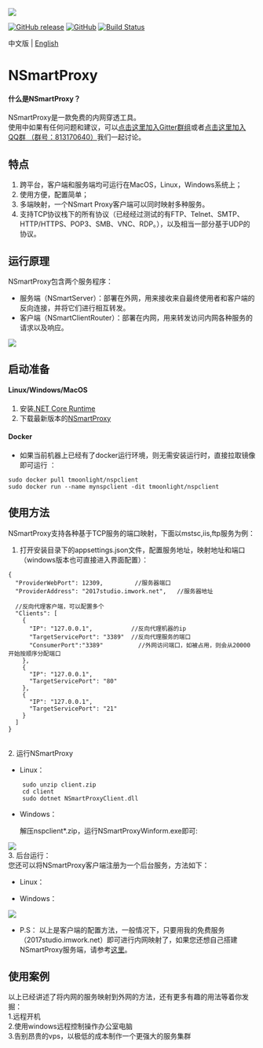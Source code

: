 
<img src="https://github.com/tmoonlight/NSmartProxy/raw/master/NSmartProxyNew.png">

[![GitHub release](https://img.shields.io/github/release/tmoonlight/NSmartProxy.svg?logoColor=%21%5BGitHub%20release%5D%28https%3A%2F%2Fimg.shields.io%2Fgithub%2Frelease%2Ftmoonlight%2FNSmartProxy.svg%29)](https://github.com/tmoonlight/NSmartProxy/releases)
[![GitHub](https://img.shields.io/github/license/tmoonlight/NSmartProxy.svg)](https://github.com/tmoonlight/NSmartProxy/blob/master/LICENSE)
[![Build Status](https://dev.azure.com/tmoonlight/NSmartProxy/_apis/build/status/tmoonlight.NSmartProxy?branchName=master)](https://dev.azure.com/tmoonlight/NSmartProxy/_build/latest?definitionId=1&branchName=master)

中文版 | [English](https://github.com/tmoonlight/NSmartProxy/blob/master/README.md)

# NSmartProxy

#### 什么是NSmartProxy？<br />
NSmartProxy是一款免费的内网穿透工具。<br />
使用中如果有任何问题和建议，可以[点击这里加入Gitter群组](https://gitter.im/tmoonlight/NSmartProxy)或者[点击这里加入QQ群
（群号：813170640）](//shang.qq.com/wpa/qunwpa?idkey=139dc3d01be5cc7ac3226c022d832b8ddcc4ec4b64d8755cd4f5c669994970c7)我们一起讨论。

## 特点
1. 跨平台，客户端和服务端均可运行在MacOS，Linux，Windows系统上；<br />
2. 使用方便，配置简单；<br />
3. 多端映射，一个NSmart Proxy客户端可以同时映射多种服务。
4. 支持TCP协议栈下的所有协议（已经经过测试的有FTP、Telnet、SMTP、HTTP/HTTPS、POP3、SMB、VNC、RDP。），以及相当一部分基于UDP的协议。

## 运行原理
NSmartProxy包含两个服务程序：<br />
* 服务端（NSmartServer）：部署在外网，用来接收来自最终使用者和客户端的反向连接，并将它们进行相互转发。
* 客户端（NSmartClientRouter）：部署在内网，用来转发访问内网各种服务的请求以及响应。
<img src="https://github.com/tmoonlight/NSmartProxy/raw/img/theo.png">

## 启动准备
#### Linux/Windows/MacOS
1. 安装[.NET Core Runtime](https://dotnet.microsoft.com/download)<br />
2. 下载最新版本的[NSmartProxy](https://github.com/tmoonlight/NSmartProxy/releases)
#### Docker
* 如果当前机器上已经有了docker运行环境，则无需安装运行时，直接拉取镜像即可运行 ：
```
sudo docker pull tmoonlight/nspclient
sudo docker run --name mynspclient -dit tmoonlight/nspclient
```

## 使用方法
NSmartProxy支持各种基于TCP服务的端口映射，下面以mstsc,iis,ftp服务为例：<br />
1. 打开安装目录下的appsettings.json文件，配置服务地址，映射地址和端口（windows版本也可直接进入界面配置）：<br />
```
{
  "ProviderWebPort": 12309,			//服务器端口
  "ProviderAddress": "2017studio.imwork.net",	//服务器地址

  //反向代理客户端，可以配置多个
  "Clients": [
    {
      "IP": "127.0.0.1",           //反向代理机器的ip
      "TargetServicePort": "3389"  //反向代理服务的端口
      "ConsumerPort":"3389"          //外网访问端口，如被占用，则会从20000开始按顺序分配端口
    },
    {
      "IP": "127.0.0.1",
      "TargetServicePort": "80"
    },
    {
      "IP": "127.0.0.1",
      "TargetServicePort": "21"
    }
  ]
}
```
<br />
2. 运行NSmartProxy <br />

* Linux：
```
    sudo unzip client.zip
    cd client
    sudo dotnet NSmartProxyClient.dll
```
* Windows：

	解压nspclient*.zip，运行NSmartProxyWinform.exe即可:
<img src="https://github.com/tmoonlight/100lines/raw/master/5.nspclientwinformrunning.gif" />
<br />
3. 后台运行：<br />
您还可以将NSmartProxy客户端注册为一个后台服务，方法如下：

* Linux：

* Windows：
<img src="https://github.com/tmoonlight/NSmartProxy/raw/master/imgs/servicecn.png">


* P.S： 以上是客户端的配置方法，一般情况下，只要用我的免费服务（2017studio.imwork.net）即可进行内网映射了，如果您还想自己搭建NSmartProxy服务端，请参考[这里](https://github.com/tmoonlight/NSmartProxy/blob/master/README_SERVER_CN.md)。

## 使用案例
以上已经讲述了将内网的服务映射到外网的方法，还有更多有趣的用法等着你发掘：<br />
1.远程开机
<br />
2.使用windows远程控制操作办公室电脑
<br />
3.告别昂贵的vps，以极低的成本制作一个更强大的服务集群<br />

